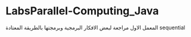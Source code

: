# LabsParallel-Computing_Java
المعمل الاول مراجعة لبعض الافكار البرمجية وبرمجتها بالطريقة المعتادة sequential 
